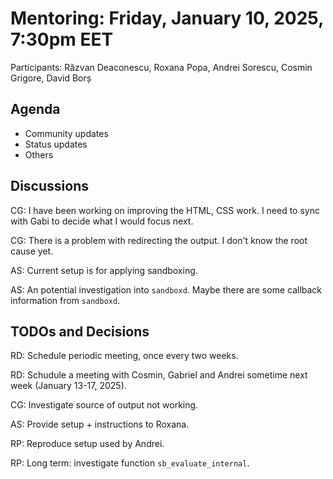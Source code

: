 # Mentoring: Friday, January 10, 2025, 7:30pm EET

Participants: Răzvan Deaconescu, Roxana Popa, Andrei Sorescu, Cosmin Grigore, David Borș

## Agenda

- Community updates
- Status updates
- Others

## Discussions

CG: I have been working on improving the HTML, CSS work.
I need to sync with Gabi to decide what I would focus next.

CG: There is a problem with redirecting the output.
I don't know the root cause yet.

AS: Current setup is for applying sandboxing.

AS: An potential investigation into `sandboxd`.
Maybe there are some callback information from `sandboxd`.

## TODOs and Decisions

RD: Schedule periodic meeting, once every two weeks.

RD: Schudule a meeting with Cosmin, Gabriel and Andrei sometime next week (January 13-17, 2025).

CG: Investigate source of output not working.

AS: Provide setup + instructions to Roxana.

RP: Reproduce setup used by Andrei.

RP: Long term: investigate function `sb_evaluate_internal`.
